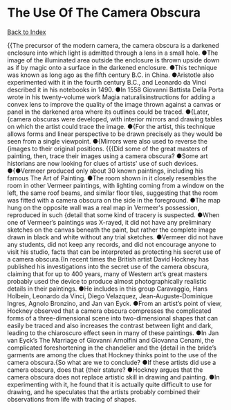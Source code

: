 # The Use Of The Camera Obscura
[Back to Index](https://github.com/windows10010/tpoExtractor/blog/master/README.md)

{{The precursor of the modern camera, the camera obscura is a darkened enclosure into which light is admitted through a lens in a small hole. ●The image of the illuminated area outside the enclosure is thrown upside down as if by magic onto a surface in the darkened enclosure. ●This technique was known as long ago as the fifth century B.C. in China. ●Aristotle also experimented with it in the fourth century B.C., and Leonardo da Vinci described it in his notebooks in 1490. ●In 1558 Giovanni Battista Della Porta wrote in his twenty-volume work Magia naturalisinstructions for adding a convex lens to improve the quality of the image thrown against a canvas or panel in the darkened area where its outlines could be traced. ●{Later, {camera obscuras were developed, with interior mirrors and drawing tables on which the artist could trace the image. ●{For the artist, this technique allows forms and linear perspective to be drawn precisely as they would be seen from a single viewpoint. ●{Mirrors were also used to reverse the {images to their original positions. {{{Did some of the great masters of painting, then, trace their images using a camera obscura? ●Some art historians are now looking for clues of artists' use of such devices. ●{●Vermeer produced only about 30 known paintings, including his famous The Art of Painting. ●The room shown in it closely resembles the room in other Vermeer paintings, with lighting coming from a window on the left, the same roof beams, and similar floor tiles, suggesting that the room was fitted with a camera obscura on the side in the foreground. ●The map hung on the opposite wall was a real map in Vermeer's possession, reproduced in such {detail that some kind of tracery is suspected. ●When one of Vermeer’s paintings was X-rayed, it did not have any preliminary sketches on the canvas beneath the paint, but rather the complete image drawn in black and white without any trial sketches. ●Vermeer did not have any students, did not keep any records, and did not encourage anyone to visit his studio, facts that can be interpreted as protecting his secret use of a camera obscura.{In recent times the British artist David Hockney has published his investigations into the secret use of the camera obscura, claiming that for up to 400 years, many of Western art’s great masters probably used the device to produce almost photographically realistic details in their paintings. ●He includes in this group Caravaggio, Hans Holbein, Leonardo da Vinci, Diego Velazquez, Jean-Auguste-Dominique Ingres, Agnolo Bronzino, and Jan van Eyck. ●From an artist’s point of view, Hockney observed that a camera obscura compresses the complicated forms of a three-dimensional scene into two-dimensional shapes that can easily be traced and also increases the contrast between light and dark, leading to the chiaroscuro effect seen in many of these paintings. ●In Jan van Eyck’s The Marriage of Giovanni Arnolfini and Giovanna Cenami, the complicated foreshortening in the chandelier and the {detail in the bride’s garments are among the clues that Hockney thinks point to the use of the camera obscura.{So what are we to conclude? ●If these artists did use a camera obscura, does that {their stature? ●Hockney argues that the camera obscura does not replace artistic skill in drawing and painting. ●In experimenting with it, he found that it is actually quite difficult to use for drawing, and he speculates that the artists probably combined their observations from life with tracing of shapes.